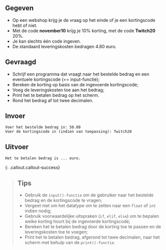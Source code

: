 ## Gegeven
* Op een webshop krijg je de vraag op het einde of je een kortingscode hebt of niet. 
* Met de code **november10** krijg je 10% korting, met de code **Twitch20** 20%. 
* Je kan slechts één code ingeven.
* De standaard leveringskosten bedragen 4.80 euro. 

## Gevraagd
* Schrijf een programma dat vraagt naar het bestelde bedrag en een eventuele kortingscode (== input-functie);
* Bereken de korting op basis van de ingevoerde kortingscode;
* Voeg de leveringskosten toe aan het bedrag;
* Print het te betalen bedrag op het scherm.
* Rond het bedrag af tot twee decimalen.

## Invoer
```
Voer het bestelde bedrag in: 50.00
Voer de kortingscode in (indien van toepassing): Twitch20
```

## Uitvoer
```
Het te betalen bedrag is ... euro.
```

{: .callout.callout-success}
>## Tips
>* Gebruik de `input()-functie` om de gebruiker naar het bestelde bedrag en de kortingscode te vragen;
>* Vergeet niet om het datatype om te zetten naar een `float` of `int` indien nodig; 
>* Gebruik voorwaardelijke uitspraken (`if`, `elif`, `else`) om te bepalen welke korting hoort bij de ingevoerde kortingscode;
>* Bereken het te betalen bedrag door de korting toe te passen en de leveringskosten toe te voegen;
>* Print het te betalen bedrag, afgerond tot twee decimalen, naar het scherm met behulp van de `print()-functie`.
